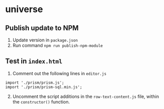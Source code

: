 # universe

## Publish update to NPM

1. Update version in `package.json`
2. Run command `npm run publish-npm-module`

## Test in `index.html`

1. Comment out the following lines in `editor.js`
```
import './prism/prism.js';
import './prism/prism-sql.min.js';
```
2. Uncomment the script additions in the `row-text-content.js` file, within the `constructor()` function.